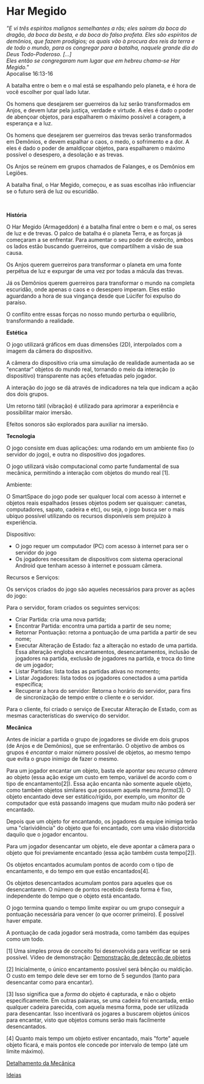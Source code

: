 Har Megido
==========

 *"E vi três espíritos malignos semelhantes a rãs; eles saíram da boca do dragão, da boca da besta, e da boca do falso profeta. Eles são espíritos de demônios, que fazem prodígios; os quais vão à procura dos reis da terra e de todo o mundo, para os congregar para a batalha, naquele grande dia do Deus Todo-Poderoso. [...]    
   Eles então se congregaram num lugar que em hebreu chama-se Har Megido."*     
   Apocalise 16:13-16


A batalha entre o bem e o mal está se espalhando pelo planeta, e é hora de você escolher por qual lado lutar.

Os homens que desejarem ser guerreiros da luz serão transformados em Anjos, e devem lutar pela justiça, verdade e virtude.
A eles é dado o poder de abençoar objetos, para espalharem o máximo possível a coragem, a esperança e a luz.

Os homens que desejarem ser guerreiros das trevas serão transformados em Demônios, e devem espalhar o caos, o medo, o sofrimento e a dor.
A eles é dado o poder de amaldiçoar objetos, para espalharem o máximo possível o desespero, a desolação e as trevas.

Os Anjos se reúnem em grupos chamados de Falanges, e os Demônios em Legiões.

A batalha final, o Har Megido, começou, e as suas escolhas irão influenciar se o futuro será de luz ou escuridão.  

<br/>

**História**

O Har Megido (Armageddon) é a batalha final entre o bem e o mal, os seres de luz e de trevas. 
O palco de batalha é o planeta Terra, e as forças já começaram a se enfrentar. 
Para aumentar o seu poder de exército, ambos os lados estão buscando guerreiros, que compartilhem a visão de sua causa. 

Os Anjos querem guerreiros para transformar o planeta em uma fonte perpétua de luz e expurgar de 
uma vez por todas a mácula das trevas.

Já os Demônios querem guerreiros para transformar o mundo na completa escuridão, onde apenas o caos e o desespero
imperam. Eles estão aguardando a hora de sua vingança desde que Lúcifer foi expulso do paraíso.

O conflito entre essas forças no nosso mundo perturba o equilíbrio, transformando a realidade.   


**Estética**

O jogo utilizará gráficos em duas dimensões (2D), interpolados com a imagem da câmera do dispositivo.   

A câmera do dispositivo cria uma simulação de realidade aumentada ao se "encantar" objetos do mundo real, tornando o meio da interação (o dispositivo) transparente nas ações efetuadas pelo jogador.  

A interação do jogo se dá através de indicadores na tela que indicam a ação dos dois grupos.  

Um retorno tátil (vibração) é utilizado para aprimorar a experiência e possibilitar maior imersão.  

Efeitos sonoros são explorados para auxiliar na imersão.  


**Tecnologia**

O jogo consiste em duas aplicações: uma rodando em um ambiente fixo (o servidor do jogo), e outra no dispositivo dos jogadores.  

O jogo utilizará visão computacional como parte fundamental de sua mecânica, permitindo a interação com objetos do mundo real [1].


Ambiente:

O SmartSpace do jogo pode ser qualquer local com acesso à internet e objetos reais espalhados (esses objetos podem ser quaisquer: canetas, computadores, sapato, cadeira e etc), ou seja, o jogo busca ser o mais ubíquo possível utilizando os recursos disponíveis sem prejuízo à experiência.  

Dispositivo:

- O jogo requer um computador (PC) com acesso à internet para ser o servidor do jogo
- Os jogadores necessitam de dispositivos com sistema operacional Android que tenham acesso à internet e possuam câmera.


Recursos e Serviços:

Os serviços criados do jogo são aqueles necessários para prover as ações do jogo:

Para o servidor, foram criados os seguintes serviços:

- Criar Partida: cria uma nova partida;
- Encontrar Partida: encontra uma partida a partir de seu nome;
- Retornar Pontuação: retorna a pontuação de uma partida a partir de seu nome;
- Executar Alteração de Estado: faz a alteração no estado de uma partida. Essa alteração engloba encantamentos, desencantamentos, inclusão de jogadores na partida, exclusão de jogadores na partida, e troca do time de um jogador;
- Listar Partidas: lista todas as partidas ativas no momento;
- Listar Jogadores: lista todos os jogadores conectados a uma partida específica;
- Recuperar a hora do servidor: Retorna o horário do servidor, para fins de sincronização de tempo entre o cliente e o servidor.

Para o cliente, foi criado o serviço de Executar Alteração de Estado, com as mesmas características do swerviço do servidor.


**Mecânica**

Antes de iniciar a partida o grupo de jogadores se divide em dois grupos (de Anjos e de Demônios), que se enfrentarão.
O objetivo de ambos os grupos é *encantar* o maior número possível de objetos, ao mesmo tempo que evita o grupo inimigo de fazer o mesmo.

Para um jogador encantar um objeto, basta ele apontar seu *recurso câmera* ao objeto (essa ação exige um custo em tempo, variável de acordo com o tipo de encantamento[2]). Essa ação encanta não somente aquele objeto, como também objetos similares que possuem aquela mesma *forma*[3]. O objeto encantado deve ser estático/rígido, por exemplo, um monitor de computador que está passando imagens que mudam muito não poderá ser encantado.

Depois que um objeto for encantando, os jogadores da equipe inimiga terão uma "clarividência" do objeto que foi encantado, com uma visão distorcida daquilo que o jogador encantou.

Para um jogador desencantar um objeto, ele deve apontar a câmera para o objeto que foi previamente encantado (essa ação também custa tempo[2]).

Os objetos encantados acumulam pontos de acordo com o tipo de encantamento, e do tempo em que estão encantados[4].

Os objetos desencantados acumulam pontos para aqueles que os desencantarem. O número de pontos recebido desta forma é fixo, independente do tempo que o objeto está encantado.

O jogo termina quando o tempo limite expirar ou um grupo conseguir a pontuação necessária para vencer (o que ocorrer primeiro). É possível haver empate.

A pontuação de cada jogador será mostrada, como também das equipes como um todo.


[1] Uma simples prova de conceito foi desenvolvida para verificar se será possível. Vídeo de demonstração: [Demonstração de detecção de objetos](http://youtu.be/w9FDezrSpI8) 

[2] Inicialmente, o único encantamento possível será bênção ou maldição. O custo em tempo dele deve ser em torno de 5 segundos (tanto para desencantar como para encantar).

[3] Isso significa que a *forma* do objeto é capturada, e não o objeto especificamente. Em outras palavras, se uma cadeira foi encantada, então qualquer cadeira parecida, com aquela mesma forma, pode ser utilizada para desencantar. Isso incentivará os jogares a buscarem objetos únicos para encantar, visto que objetos comuns serão mais facilmente desencantados.

[4] Quanto mais tempo um objeto estiver encantado, mais "forte" aquele objeto ficará, e mais pontos ele concede por intervalo de tempo (até um limite máximo).


[Detalhamento da Mecânica](https://github.com/vvgaming/HarMegido/blob/master/docs/mecanica.md) 

[Ideias](https://github.com/vvgaming/HarMegido/blob/master/docs/ideias.md)
